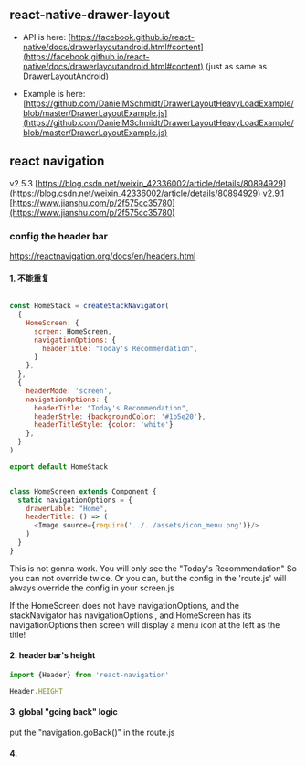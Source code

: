 ## react-native-drawer-layout

* API is here: [https://facebook.github.io/react-native/docs/drawerlayoutandroid.html#content](https://facebook.github.io/react-native/docs/drawerlayoutandroid.html#content) (just as same as DrawerLayoutAndroid)

* Example is here: [https://github.com/DanielMSchmidt/DrawerLayoutHeavyLoadExample/blob/master/DrawerLayoutExample.js](https://github.com/DanielMSchmidt/DrawerLayoutHeavyLoadExample/blob/master/DrawerLayoutExample.js)


## react navigation

v2.5.3 [https://blog.csdn.net/weixin_42336002/article/details/80894929](https://blog.csdn.net/weixin_42336002/article/details/80894929)
v2.9.1 [https://www.jianshu.com/p/2f575cc35780](https://www.jianshu.com/p/2f575cc35780)


### config the header bar
https://reactnavigation.org/docs/en/headers.html


#### 1. 不能重复

```javascript

const HomeStack = createStackNavigator(
  {
    HomeScreen: {
      screen: HomeScreen,
      navigationOptions: {
        headerTitle: "Today's Recommendation",
      }
    },
  },
  {
    headerMode: 'screen',
    navigationOptions: {
      headerTitle: "Today's Recommendation",
      headerStyle: {backgroundColor: '#1b5e20'},
      headerTitleStyle: {color: 'white'}
    },
  }
)

export default HomeStack
```


```javascript

class HomeScreen extends Component {
  static navigationOptions = {
    drawerLable: "Home",
    headerTitle: () => (
      <Image source={require('../../assets/icon_menu.png')}/>
    )
  }
}
```

This is not gonna work. You will only see the "Today's Recommendation"
So you can not override twice. 
Or you can, but the config in the 'route.js' will always override the config in your screen.js


If the HomeScreen does not have navigationOptions, and the stackNavigator has navigationOptions
, and HomeScreen has its navigationOptions
then screen will display a menu icon at the left as the title!

#### 2. header bar's height
```javascript
import {Header} from 'react-navigation'

Header.HEIGHT
```

#### 3. global "going back" logic
put the "navigation.goBack()" in the route.js

#### 4. 